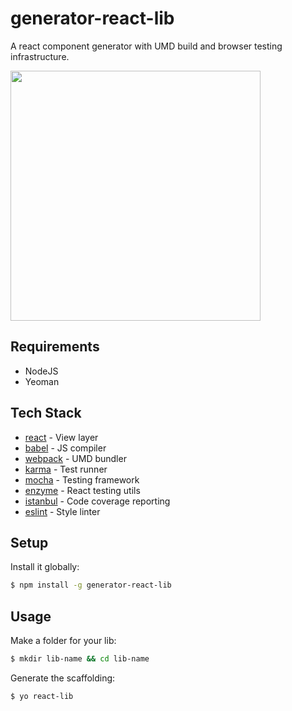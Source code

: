 # generator-react-lib

A react component generator with UMD build and browser testing infrastructure.

<img src='https://www.dropbox.com/s/txxcc9awy2uhx11/generator-react-lib.gif?raw=1' width='400px'>

## Requirements

+ NodeJS
+ Yeoman

## Tech Stack

* [react](https://facebook.github.io/react/) - View layer
* [babel](https://babeljs.io/) - JS compiler
* [webpack](https://webpack.github.io/) - UMD bundler
* [karma](https://github.com/karma-runner/karma) - Test runner
* [mocha](https://mochajs.org/) - Testing framework
* [enzyme](https://github.com/airbnb/enzyme) - React testing utils
* [istanbul](https://github.com/gotwarlost/istanbul) - Code coverage reporting
* [eslint](http://eslint.org/) - Style linter

## Setup

Install it globally:

```sh
$ npm install -g generator-react-lib
```

## Usage

Make a folder for your lib:

```sh
$ mkdir lib-name && cd lib-name
```

Generate the scaffolding:

```sh
$ yo react-lib
```
